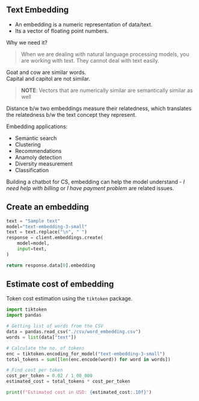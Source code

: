 ## Text Embedding

- An embedding is a numeric representation of data/text.
- Its a vector of floating point numbers.

Why we need it?
> When we are dealing with natural language processing models, you are working with text. They cannot deal with text easily.

Goat and cow are similar words.  
Capital and capitol are not similar. 

> **NOTE**: Vectors that are numerically similar are semantically similar as well

Distance b/w two embeddings measure their relatedness, which translates the relatedness b/w the text concept they represent.  

Embedding applications:
- Semantic search
- Clustering
- Recommendations
- Anamoly detection
- Diversity measurement
- Classification

Building a chatbot for CS, embedding can help the model understand - _I need help with billing_ or _I have payment problem_ are related issues.

## Create an embedding

```python
text = "Sample text"
model="text-embedding-3-small"
text = text.replace("\n", " ")
response = client.embeddings.create(
    model=model,
    input=text,
)

return response.data[0].embedding
```

## Estimate cost of embedding

Token cost estimation using the `tiktoken` package.

```python
import tiktoken
import pandas

# Getting list of words from the CSV
data = pandas.read_csv("./csv/word_embedding.csv")
words = list(data["text"])

# Calculate the no. of tokens
enc = tiktoken.encoding_for_model("text-embedding-3-small")
total_tokens = sum([len(enc.encode(word)) for word in words])

# Find cost per token
cost_per_token = 0.02 / 1_00_000
estimated_cost = total_tokens * cost_per_token

print(f"Estimated cost in USD: {estimated_cost:.10f}")
```